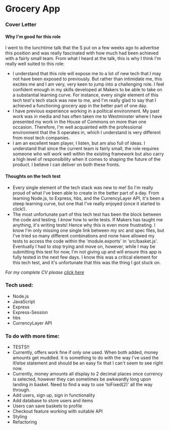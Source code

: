 <h1> Grocery App </h1>

### Cover Letter

#### Why I'm good for this role

I went to the lunchtime talk that the S put on a few weeks ago to advertise this position and was really fascinated with how much had been achieved with a fairly small team. From what I heard at the talk, this is why I think I'm really well suited to this role:
- I understand that this role will expose me to a lot of new tech that I may not have been exposed to previously. But rather than intimidate me, this excites me and I am very, very keen to jump into a challenging role. I feel confident enough in my skills developed at Makers to be able to take on a substantial learning curve. For instance, every *single* element of this tech test's tech stack was new to me, and I'm really glad to say that I achieved a functioning grocery app in the better part of one day.
- I have previous experience working in a political environment. My past work was in media and has often taken me to Westminster where I have presented my work in the House of Commons on more than one occasion. Therefore, I'm well acquainted with the professional environment that the S operates in, which I understand is very different from most tech companies.
- I am an excellent team player, I listen, but am also full of ideas. I understand that since the current team is fairly small, the role requires someone who will work well within the existing framework but also carry a high level of responsibility when it comes to shaping the future of the product. I believe I can deliver on both these fronts.

#### Thoughts on the tech test

- Every single element of the tech stack was new to me! So I'm really proud of what I've been able to create in the better part of a day. From learning Node.js, to Express, hbs, and the CurrencyLayer API, it's been a steep learning curve, but one that I've really enjoyed (once it started to click!).
- The most unfortunate part of this tech test has been the block between the code and testing. I *know* how to write tests. If Makers has taught me anything, it's writing tests! Hence why this is even more frustrating. I know I'm only missing one single link between my src and spec files, but I've tried so many different combinations and none have allowed my tests to access the code within the 'module.exports' in 'src/basket.js'. Eventually I had to stop trying and move on, however, while I may be submitting this test for now, I'm not giving up and will ensure this app is fully tested in the next few days. I know this was a critical element for this tech test, and it's unfortunate that this was the thing I got stuck on.

<i> For my complete CV please [click here](https://github.com/munakh/CV/blob/master/MunaKhanCV.md) </i>

### Tech used:
- Node.js
- JavaScript
- Express
- Express-Session
- hbs
- CurrencyLayer API

### To do with more time:
- TESTS!!
- Currently, offers work fine if only one used. When both added, money amounts get muddled. It is something to do with the way I've used the if/else statement and should be an easy fix that I can't seem to see right now.
- Currently, money amounts all display to 2 decimal places once currency is selected, however they can sometimes be awkwardly long upon landing in basket. Need to find a way to use 'toFixed(2)' all the way through.
- Add users, sign up, sign in functionality
- Add database to store users and items
- Users can save baskets to profile
- Checkout feature working with suitable API
- Styling
- Refactoring
